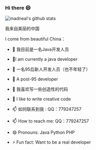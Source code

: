 ### Hi there 😄

 ![madneal's github stats](https://github-readme-stats.vercel.app/api?username=q779247257&show_icons=true&theme=radical)  




我来自美丽的中国

I come from beautiful China：

- 🔭 我目前是一名Java开发人员
- 🔭I am currently a java developer


- 🌱 一名95后新人开发人员（也不年轻了）
- 🌱 A  post-95 developer


- 👯 我喜欢写一些创造性的代码
- 👯 I like to write creative code


- 📫 如何联系到我 : QQ：779247257
- 📫 How to reach me: QQ：779247257


- 😄 Pronouns: Java Python PHP
- ⚡ Fun fact: Want to be a real developer

